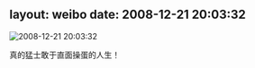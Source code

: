layout: weibo
date: 2008-12-21 20:03:32
---
<meta name="referrer" content="no-referrer" />

<img src="/images/renren.ico" style="float: left;"/>2008-12-21 20:03:32

真的猛士敢于直面操蛋的人生！

